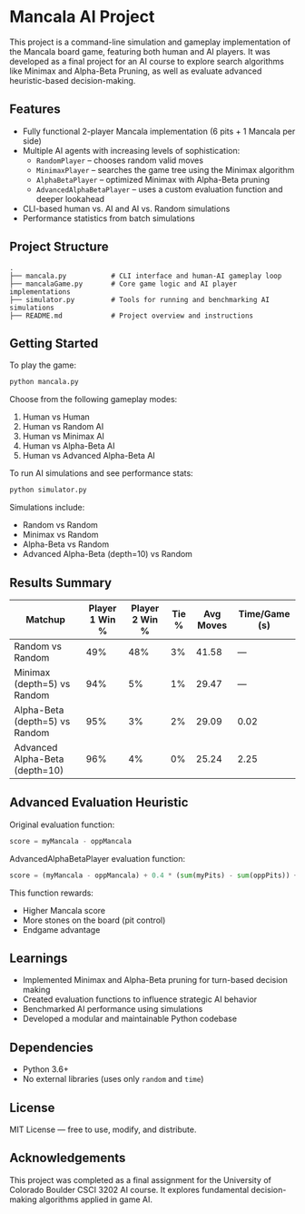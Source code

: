# Mancala AI Project

This project is a command-line simulation and gameplay implementation of the Mancala board game, featuring both human and AI players. It was developed as a final project for an AI course to explore search algorithms like Minimax and Alpha-Beta Pruning, as well as evaluate advanced heuristic-based decision-making.

## Features

- Fully functional 2-player Mancala implementation (6 pits + 1 Mancala per side)
- Multiple AI agents with increasing levels of sophistication:
  - `RandomPlayer` – chooses random valid moves
  - `MinimaxPlayer` – searches the game tree using the Minimax algorithm
  - `AlphaBetaPlayer` – optimized Minimax with Alpha-Beta pruning
  - `AdvancedAlphaBetaPlayer` – uses a custom evaluation function and deeper lookahead
- CLI-based human vs. AI and AI vs. Random simulations
- Performance statistics from batch simulations

## Project Structure

```
.
├── mancala.py           # CLI interface and human-AI gameplay loop
├── mancalaGame.py       # Core game logic and AI player implementations
├── simulator.py         # Tools for running and benchmarking AI simulations
├── README.md            # Project overview and instructions
```

## Getting Started

To play the game:

```bash
python mancala.py
```

Choose from the following gameplay modes:

1. Human vs Human  
2. Human vs Random AI  
3. Human vs Minimax AI  
4. Human vs Alpha-Beta AI  
5. Human vs Advanced Alpha-Beta AI  

To run AI simulations and see performance stats:

```bash
python simulator.py
```

Simulations include:
- Random vs Random
- Minimax vs Random
- Alpha-Beta vs Random
- Advanced Alpha-Beta (depth=10) vs Random

## Results Summary

| Matchup                            | Player 1 Win % | Player 2 Win % | Tie % | Avg Moves | Time/Game (s) |
|------------------------------------|----------------|----------------|--------|-----------|----------------|
| Random vs Random                   | 49%            | 48%            | 3%     | 41.58     | —              |
| Minimax (depth=5) vs Random        | 94%            | 5%             | 1%     | 29.47     | —              |
| Alpha-Beta (depth=5) vs Random     | 95%            | 3%             | 2%     | 29.09     | 0.02           |
| Advanced Alpha-Beta (depth=10)     | 96%            | 4%             | 0%     | 25.24     | 2.25           |

## Advanced Evaluation Heuristic

Original evaluation function:
```python
score = myMancala - oppMancala
```

AdvancedAlphaBetaPlayer evaluation function:
```python
score = (myMancala - oppMancala) + 0.4 * (sum(myPits) - sum(oppPits)) + endgameBonus
```

This function rewards:
- Higher Mancala score
- More stones on the board (pit control)
- Endgame advantage

## Learnings

- Implemented Minimax and Alpha-Beta pruning for turn-based decision making
- Created evaluation functions to influence strategic AI behavior
- Benchmarked AI performance using simulations
- Developed a modular and maintainable Python codebase

## Dependencies

- Python 3.6+
- No external libraries (uses only `random` and `time`)

## License

MIT License — free to use, modify, and distribute.

## Acknowledgements

This project was completed as a final assignment for the University of Colorado Boulder CSCI 3202 AI course. It explores fundamental decision-making algorithms applied in game AI.

